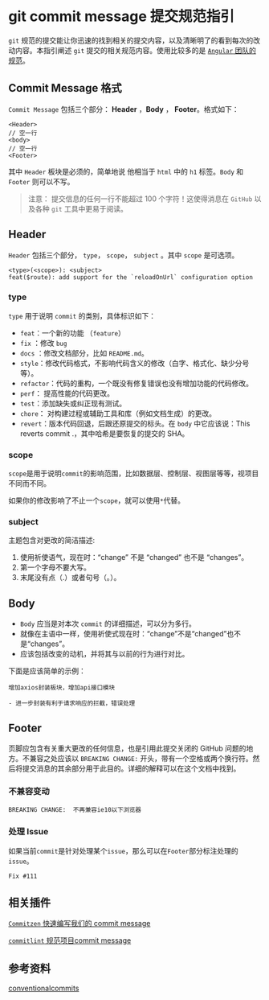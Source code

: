 # git commit message 提交规范指引

`git` 规范的提交能让你迅速的找到相关的提交内容，以及清晰明了的看到每次的改动内容。本指引阐述 `git` 提交的相关规范内容。使用比较多的是 [`Angular` 团队的规范](https://github.com/angular/angular.js/blob/master/DEVELOPERS.md#-git-commit-guidelines)。

## Commit Message 格式

`Commit Message` 包括三个部分： **Header** ，**Body** ， **Footer**。格式如下：

```shell
<Header>
// 空一行
<body>
// 空一行
<Footer>
```

其中 `Header` 板块是必须的，简单地说 他相当于 `html` 中的 `h1` 标签。`Body` 和 `Footer` 则可以不写。

> 注意： 提交信息的任何一行不能超过 100 个字符！这使得消息在 `GitHub` 以及各种 `git` 工具中更易于阅读。

## Header

`Header` 包括三个部分， `type`， `scope`， `subject` 。其中 `scope`  是可选项。

```shell
<type>(<scope>): <subject>
feat($route): add support for the `reloadOnUrl` configuration option
```

### type

`type` 用于说明 `commit` 的类别，具体标识如下：

+ `feat`：一个新的功能 （`feature`）
+ `fix` ：修改 `bug`
+ `docs` ：修改文档部分，比如 `README.md`。
+ `style`：修改代码格式，不影响代码含义的修改（白字、格式化、缺少分号等）。
+ `refactor`：代码的重构，一个既没有修复错误也没有增加功能的代码修改。
+ `perf`： 提高性能的代码更改。
+ `test`：添加缺失或纠正现有测试。
+ `chore`： 对构建过程或辅助工具和库（例如文档生成）的更改。
+ `revert`：版本代码回退，后跟还原提交的标头。在 `body` 中它应该说：This reverts commit <hash>.，其中哈希是要恢复的提交的 SHA。

### scope

`scope`是用于说明`commit`的影响范围，比如数据层、控制层、视图层等等，视项目不同而不同。

如果你的修改影响了不止一个`scope`，就可以使用`*`代替。

### subject

主题包含对更改的简洁描述:

1. 使用祈使语气，现在时：“change” 不是 “changed” 也不是 “changes”。
2. 第一个字母不要大写。
3. 末尾没有点（.）或者句号（。）。

## Body

+ `Body` 应当是对本次 `commit` 的详细描述，可以分为多行。
+ 就像在主语中一样，使用祈使式现在时：“change”不是“changed”也不是“changes”。
+ 应该包括改变的动机，并将其与以前的行为进行对比。

下面是应该简单的示例：

```shell
增加axios封装板块，增加api接口模块

- 进一步封装有利于请求响应的拦截，错误处理
```

## Footer

页脚应包含有关重大更改的任何信息，也是引用此提交关闭的 GitHub 问题的地方。不兼容之处应该以 `BREAKING CHANGE:` 开头，带有一个空格或两个换行符。然后将提交消息的其余部分用于此目的。详细的解释可以在这个文档中找到。

### 不兼容变动

```shell
BREAKING CHANGE:  不再兼容ie10以下浏览器
```



### 处理 Issue

如果当前`commit`是针对处理某个`issue`，那么可以在`Footer`部分标注处理的`issue`。

```shell
Fix #111
```



## 相关插件

[`Commitzen` 快速编写我们的 commit message](https://github.com/commitizen/cz-cli)

[`commitlint` 规范项目commit message](https://github.com/conventional-changelog/commitlint)



## 参考资料

[conventionalcommits](https://www.conventionalcommits.org/zh-hans/v1.0.0/)

